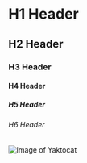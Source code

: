 # H1 Header

## H2 Header

### H3 Header

#### H4 Header

##### H5 Header

###### H6 Header


![Image of Yaktocat](https://octodex.github.com/images/yaktocat.png)
